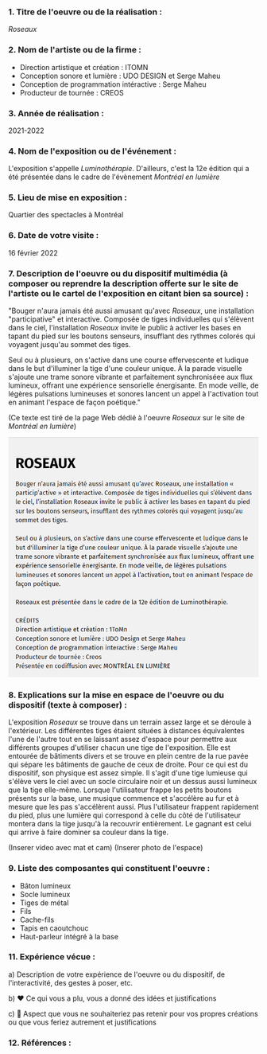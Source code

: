 ### 1. Titre de l'oeuvre ou de la réalisation :

*Roseaux*

### 2. Nom de l'artiste ou de la firme :

- Direction artistique et création : ITOMN 
- Conception sonore et lumière : UDO DESIGN et Serge Maheu 
- Conception de programmation intéractive : Serge Maheu 
- Producteur de tournée : CREOS

### 3. Année de réalisation :

2021-2022

### 4. Nom de l'exposition ou de l'événement :

L'exposition s'appelle *Luminothérapie*. D'ailleurs, c'est la 12e édition qui a été présentée dans le cadre de l'évènement *Montréal en lumière*

### 5. Lieu de mise en exposition :

Quartier des spectacles à Montréal

### 6. Date de votre visite : 

16 février 2022 

### 7. Description de l'oeuvre ou du dispositif multimédia (à composer ou reprendre la description offerte sur le site de l'artiste ou le cartel de l'exposition en citant bien sa source) : 

"Bouger n'aura jamais été aussi amusant qu'avec *Roseaux*, une installation "participative" et interactive. Composée de tiges individuelles qui s'élèvent dans le ciel, l'installation *Roseaux* invite le public à activer les bases en tapant du pied sur les boutons senseurs, insufflant des rythmes colorés qui voyagent jusqu'au sommet des tiges.

Seul ou à plusieurs, on s'active dans une course effervescente et ludique dans le but d'illuminer la tige d'une couleur unique. À la parade visuelle s'ajoute une trame sonore vibrante et parfaitement synchroniséee aux flux lumineux, offrant une expérience sensorielle énergisante. En mode veille, de légères pulsations lumineuses et sonores lancent un appel à l'activation tout en animant l'espace de façon poétique."

(Ce texte est tiré de la page Web dédié à l'oeuvre *Roseaux* sur le site de *Montréal en lumière*)

![capture_ecran_cartel_roseaux](medias/photographies/capture_ecran_cartel_roseaux.png)

### 8. Explications sur la mise en espace de l'oeuvre ou du dispositif (texte à composer) : 

L'exposition *Roseaux* se trouve dans un terrain assez large et se déroule à l'extérieur. Les différentes tiges étaient situées à distances équivalentes l'une de l'autre tout en se laissant assez d'espace pour permettre aux différents groupes d'utiliser chacun une tige de l'exposition. Elle est entourée de bâtiments divers et se trouve en plein centre de la rue pavée qui sépare les bâtiments de gauche de ceux de droite. Pour ce qui est du dispositif, son physique est assez simple. Il s'agit d'une tige lumieuse qui s'élève vers le ciel avec un socle circulaire noir et un dessus aussi lumineux que la tige elle-même. Lorsque l'utilisateur frappe les petits boutons présents sur la base, une musique commence et s'accélère au fur et à mesure que les pas s'accélèrent aussi. Plus l'utilisateur frappent rapidement du pied, plus une lumière qui correspond à celle du côté de l'utilisateur montera dans la tige jusqu'à la recouvrir entièrement. Le gagnant est celui qui arrive à faire dominer sa couleur dans la tige.

(Inserer video avec mat et cam)
(Inserer photo de l'espace)


### 9. Liste des composantes qui constituent l'oeuvre :

- Bâton lumineux 
- Socle lumineux 
- Tiges de métal 
- Fils 
- Cache-fils 
- Tapis en caoutchouc 
- Haut-parleur intégré à la base 

### 11. Expérience vécue :

 a) Description de votre expérience de l'oeuvre ou du dispositif, de l'interactivité, des gestes à poser, etc.

 b) ❤️ Ce qui vous a plu, vous a donné des idées et justifications

 c) 🤔 Aspect que vous ne souhaiteriez pas retenir pour vos propres créations ou que vous feriez autrement et justifications
 
 
 
 

 ### 12. Références :
